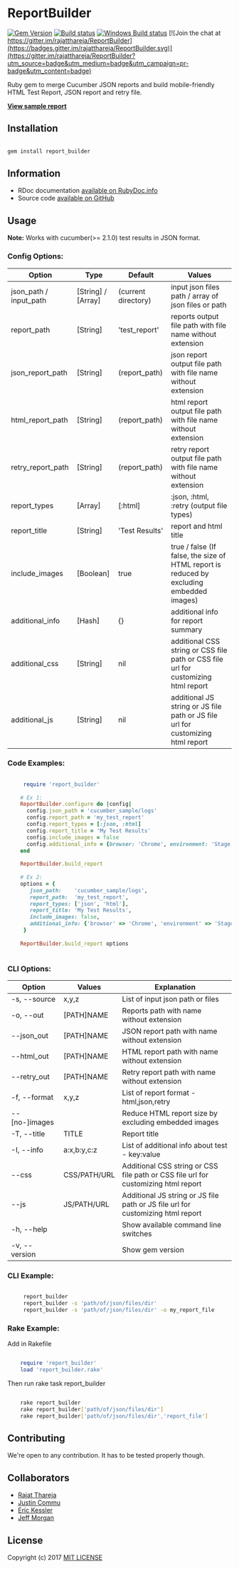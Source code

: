 # ReportBuilder

[![Gem Version](https://badge.fury.io/rb/report_builder.svg)](https://badge.fury.io/rb/report_builder) 
[![Build status](https://travis-ci.org/rajatthareja/ReportBuilder.svg?branch=master)](https://travis-ci.org/rajatthareja/ReportBuilder)
[![Windows Build status](https://ci.appveyor.com/api/projects/status/s5jx2ji3wdg294u6/branch/master?svg=true)](https://ci.appveyor.com/project/rajatthareja/reportbuilder)
[![Join the chat at https://gitter.im/rajatthareja/ReportBuilder](https://badges.gitter.im/rajatthareja/ReportBuilder.svg)](https://gitter.im/rajatthareja/ReportBuilder?utm_source=badge&utm_medium=badge&utm_campaign=pr-badge&utm_content=badge)

Ruby gem to merge Cucumber JSON reports and build mobile-friendly HTML Test Report, JSON report and retry file.

**[View sample report](http://reportbuilder.rajatthareja.com/sample/report.html)**

## Installation

```bash

gem install report_builder

```

## Information

* RDoc documentation [available on RubyDoc.info](http://www.rubydoc.info/gems/report_builder)
* Source code [available on GitHub](http://github.com/rajatthareja/ReportBuilder)

## Usage

**Note:** Works with cucumber(>= 2.1.0) test results in JSON format.

### Config Options:

| Option                  | Type               | Default             | Values                                                                                   |
|-------------------------|--------------------|---------------------|------------------------------------------------------------------------------------------|
| json_path / input_path  | [String] / [Array] | (current directory) | input json files path / array of json files or path                                      |
| report_path             | [String]           | 'test_report'       | reports output file path with file name without extension                                |
| json_report_path        | [String]           | (report_path)       | json report output file path with file name without extension                            |
| html_report_path        | [String]           | (report_path)       | html report output file path with file name without extension                            |
| retry_report_path       | [String]           | (report_path)       | retry report output file path with file name without extension                           |
| report_types            | [Array]            | [:html]             | :json, :html, :retry (output file types)                                                 |
| report_title            | [String]           | 'Test Results'      | report and html title                                                                    |
| include_images          | [Boolean]          | true                | true / false (If false, the size of HTML report is reduced by excluding embedded images) |
| additional_info         | [Hash]             | {}                  | additional info for report summary                                                       |
| additional_css          | [String]           | nil                 | additional CSS string or CSS file path or CSS file url for customizing html report       |
| additional_js           | [String]           | nil                 | additional JS string or JS file path or JS file url for customizing html report           |

### Code Examples:

```ruby

     require 'report_builder'
    
    # Ex 1:
    ReportBuilder.configure do |config|
      config.json_path = 'cucumber_sample/logs'
      config.report_path = 'my_test_report'
      config.report_types = [:json, :html]
      config.report_title = 'My Test Results'
      config.include_images = false
      config.additional_info = {browser: 'Chrome', environment: 'Stage 5'}
    end
    
    ReportBuilder.build_report
    
    # Ex 2:
    options = {
       json_path:    'cucumber_sample/logs',
       report_path:  'my_test_report',
       report_types: ['json', 'html'],
       report_title: 'My Test Results',
       include_images: false,
       additional_info: {'browser' => 'Chrome', 'environment' => 'Stage 5'}
     }
    
    ReportBuilder.build_report options
        
```

### CLI Options:

| Option              | Values       | Explanation                                                                        |
|---------------------|--------------|------------------------------------------------------------------------------------|
| -s, --source        | x,y,z        | List of input json path or files                                                   |
| -o, --out           | [PATH]NAME   | Reports path with name without extension                                           |
| --json_out          | [PATH]NAME   | JSON report path with name without extension                                       |
| --html_out          | [PATH]NAME   | HTML report path with name without extension                                       |
| --retry_out         | [PATH]NAME   | Retry report path with name without extension                                      |
| -f, --format        | x,y,z        | List of report format - html,json,retry                                            |
| --[no-]images       |              | Reduce HTML report size by excluding embedded images                               |
| -T, --title         | TITLE        | Report title                                                                       |
| -I, --info          | a:x,b:y,c:z  | List of additional info about test - key:value                                     |
| --css               | CSS/PATH/URL | Additional CSS string or CSS file path or CSS file url for customizing html report |
| --js                | JS/PATH/URL  | Additional JS string or JS file path or JS file url for customizing html report    |
| -h, --help          |              | Show available command line switches                                               |
| -v, --version       |              | Show gem version                                                                   |

### CLI Example:

```bash

     report_builder
     report_builder -s 'path/of/json/files/dir'
     report_builder -s 'path/of/json/files/dir' -o my_report_file

```

### Rake Example:

Add in Rakefile

```ruby

    require 'report_builder'
    load 'report_builder.rake'

```

Then run rake task report_builder

```bash

    rake report_builder
    rake report_builder['path/of/json/files/dir']
    rake report_builder['path/of/json/files/dir','report_file']

```

## Contributing

We're open to any contribution. It has to be tested properly though.

## Collaborators

* [Rajat Thareja](https://github.com/rajatthareja)
* [Justin Commu](https://github.com/tk8817)
* [Eric Kessler](https://github.com/enkessler)
* [Jeff Morgan](https://github.com/cheezy)

## License

Copyright (c) 2017 [MIT LICENSE](LICENSE)
